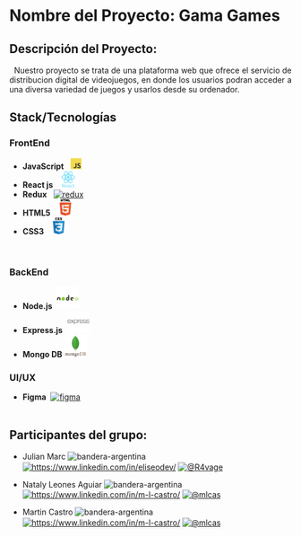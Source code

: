 # Nombre del Proyecto: **Gama Games**

## **Descripción del Proyecto:**

<p align="justify">&nbsp;&nbsp;Nuestro proyecto se trata de una plataforma web que ofrece el servicio de distribucion digital de videojuegos, en donde los usuarios podran acceder a una diversa variedad de juegos y usarlos desde su ordenador.</p>

## **Stack/Tecnologías**

### **FrontEnd**

- **JavaScript** &nbsp; <a href="https://developer.mozilla.org/en-US/docs/Web/JavaScript" rel="nofollow"> <img src="https://raw.githubusercontent.com/devicons/devicon/master/icons/javascript/javascript-original.svg" alt="javascript" width="20" height="20" style="max-width: 100%;"> </a>
- **React js** &nbsp; <a href="https://reactjs.org/" rel="nofollow"> <img src="https://raw.githubusercontent.com/devicons/devicon/master/icons/react/react-original-wordmark.svg" alt="reactjs" width="30" height="30" style="max-width: 100%;"> </a>
- **Redux** &nbsp; <a href="https://es.redux.js.org/" rel="nofollow"> <img src="https://raw.githubusercontent.com/reduxjs/redux/7f1ada88f585e7ac549189a58ffe4e7244cb4e32/logo/logo.svg" alt="redux" width="30" height="30" style="max-width: 100%;"> </a>
- **HTML5** &nbsp; <a href="https://www.w3.org/html/" rel="nofollow"> <img src="https://raw.githubusercontent.com/devicons/devicon/master/icons/html5/html5-original-wordmark.svg" alt="html5" width="30" height="30" style="max-width: 100%;"> </a>
- **CSS3** &nbsp; <a href="https://www.w3schools.com/css/" rel="nofollow"> <img src="https://raw.githubusercontent.com/devicons/devicon/master/icons/css3/css3-original-wordmark.svg" alt="css3" width="30" height="30" style="max-width: 100%;"> </a>

<br>

### **BackEnd**

- **Node.js**&nbsp; <a href="https://nodejs.org" rel="nofollow"> <img src="https://raw.githubusercontent.com/devicons/devicon/master/icons/nodejs/nodejs-original-wordmark.svg" alt="nodejs" width="40" height="40" style="max-width: 100%;"> </a>
- **Express.js**&nbsp; <a href="https://expressjs.com" rel="nofollow"> <img src="https://raw.githubusercontent.com/devicons/devicon/master/icons/express/express-original-wordmark.svg" alt="express" width="40" height="40" style="max-width: 100%;"> </a>
- **Mongo DB** <a href="https://www.mongodb.com/" rel="nofollow"> <img src="https://raw.githubusercontent.com/devicons/devicon/master/icons/mongodb/mongodb-original-wordmark.svg" alt="mongodb" width="40" height="40" style="max-width: 100%;"> </a>
  <br>

### **UI/UX**

- **Figma**&nbsp; <a href="https://www.figma.com/" rel="nofollow"> <img src="https://camo.githubusercontent.com/ed93c2b000a76ceaad1503e7eb9356591b885227e82a36a005b9d3498b303ba5/68747470733a2f2f7777772e766563746f726c6f676f2e7a6f6e652f6c6f676f732f6669676d612f6669676d612d69636f6e2e737667" alt="figma" width="20" height="20" data-canonical-src="https://www.vectorlogo.zone/logos/figma/figma-icon.svg" style="max-width: 100%;"> </a>
  <br><br>

## **Participantes del grupo:**

- Julian Marc <img alt='bandera-argentina' src='https://upload.wikimedia.org/wikipedia/commons/thumb/1/1a/Flag_of_Argentina.svg/800px-Flag_of_Argentina.svg.png?20120912082242' width="15" height="10" style="max-width: 100%;" /> <br>
  <a href="https://www.linkedin.com/in/julianmarc/" rel="nofollow"><img align="center" src="https://raw.githubusercontent.com/rahuldkjain/github-profile-readme-generator/master/src/images/icons/Social/linked-in-alt.svg" alt="https://www.linkedin.com/in/eliseodev/" height="20" width="20" style="max-width: 100%;"></a>&nbsp;<a href="https://github.com/R4vage" rel="nofollow"><img align="center" src="https://animejs.com/documentation/assets/img/icons/icon-github.svg" alt="@R4vage" height="30" width="30" style="max-width: 100%;"></a>

- Nataly Leones Aguiar <img alt='bandera-argentina' src='https://upload.wikimedia.org/wikipedia/commons/thumb/1/1a/Flag_of_Argentina.svg/800px-Flag_of_Argentina.svg.png?20120912082242' width="15" height="10" style="max-width: 100%;" /> <br>
  <a href="https://www.linkedin.com/in/na-leones-aguiar/" rel="nofollow"><img align="center" src="https://raw.githubusercontent.com/rahuldkjain/github-profile-readme-generator/master/src/images/icons/Social/linked-in-alt.svg" alt="https://www.linkedin.com/in/m-l-castro/" height="20" width="20" style="max-width: 100%;"></a>&nbsp;<a href="https://github.com/mlcas" rel="nofollow"><img align="center" src="https://animejs.com/documentation/assets/img/icons/icon-github.svg" alt="@mlcas" height="30" width="30" style="max-width: 100%;"></a>

- Martin Castro <img alt='bandera-argentina' src='https://upload.wikimedia.org/wikipedia/commons/thumb/1/1a/Flag_of_Argentina.svg/800px-Flag_of_Argentina.svg.png?20120912082242' width="15" height="10" style="max-width: 100%;" /> <br>
  <a href="https://www.linkedin.com/in/m-l-castro/" rel="nofollow"><img align="center" src="https://raw.githubusercontent.com/rahuldkjain/github-profile-readme-generator/master/src/images/icons/Social/linked-in-alt.svg" alt="https://www.linkedin.com/in/m-l-castro/" height="20" width="20" style="max-width: 100%;"></a>&nbsp;<a href="https://github.com/mlcas" rel="nofollow"><img align="center" src="https://animejs.com/documentation/assets/img/icons/icon-github.svg" alt="@mlcas" height="30" width="30" style="max-width: 100%;"></a>
